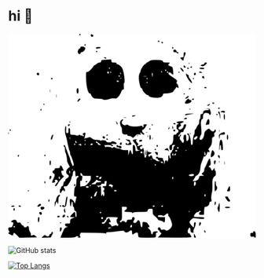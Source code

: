 # hi 👋

![profile](https://raw.githubusercontent.com/betich/betich/master/betich.png "betich")

![GitHub stats](https://github-readme-stats.vercel.app/api?username=betich&show_icons=true&theme=tokyonight&count_private=true)

[![Top Langs](https://github-readme-stats.vercel.app/api/top-langs/?username=betich&theme=tokyonight)](https://github.com/anuraghazra/github-readme-stats)
